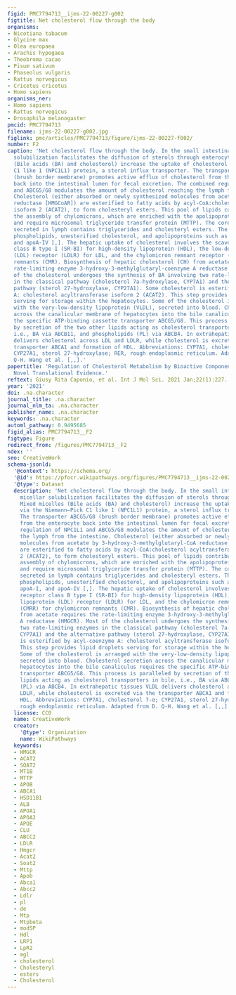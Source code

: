 ```yaml
---
figid: PMC7794713__ijms-22-00227-g002
figtitle: Net cholesterol flow through the body
organisms:
- Nicotiana tabacum
- Glycine max
- Olea europaea
- Arachis hypogaea
- Theobroma cacao
- Pisum sativum
- Phaseolus vulgaris
- Rattus norvegicus
- Cricetus cricetus
- Homo sapiens
organisms_ner:
- Homo sapiens
- Rattus norvegicus
- Drosophila melanogaster
pmcid: PMC7794713
filename: ijms-22-00227-g002.jpg
figlink: pmc/articles/PMC7794713/figure/ijms-22-00227-f002/
number: F2
caption: 'Net cholesterol flow through the body. In the small intestinal lumen, micellar
  solubilization facilitates the diffusion of sterols through enterocyte. Mixed micelles
  (Bile acids (BA) and cholesterol) increase the uptake of cholesterol via the Niemann–Pick
  C1 like 1 (NPC1L1) protein, a sterol influx transporter. The transporter ABCG5/G8
  (brush border membrane) promotes active efflux of cholesterol from the enterocyte
  back into the intestinal lumen for fecal excretion. The combined regulation of NPC1L1
  and ABCG5/G8 modulates the amount of cholesterol reaching the lymph from the intestine.
  Cholesterol (either absorbed or newly synthesized molecules from acetate by 3-hydroxy-3-methylglutaryl-CoA
  reductase [HMGCoAR]) are esterified to fatty acids by acyl-CoA:cholesterol acyltransferase
  isoform 2 (ACAT2), to form cholesteryl esters. This pool of lipids contributes to
  the assembly of chylomicrons, which are enriched with the apolipoprotein B-48 (apoB-48)
  and require microsomal triglyceride transfer protein (MTTP). The core of chylomicrons
  secreted in lymph contains triglycerides and cholesteryl esters. The surface contains
  phospholipids, unesterified cholesterol, and apolipoproteins such as apoB-48, apoA-I,
  and apoA-IV [,]. The hepatic uptake of cholesterol involves the scavenger receptor
  class B type I (SR-BI) for high-density lipoprotein (HDL), the low-density lipoprotein
  (LDL) receptor (LDLR) for LDL, and the chylomicron remnant receptor (CMRR) for chylomicron
  remnants (CMR). Biosynthesis of hepatic cholesterol (CH) from acetate requires the
  rate-limiting enzyme 3-hydroxy-3-methylglutaryl-coenzyme A reductase (HMGCR). Most
  of the cholesterol undergoes the synthesis of BA involving two rate-limiting enzymes
  in the classical pathway (cholesterol 7a-hydroxylase, CYP7A1) and the alternative
  pathway (sterol 27-hydroxylase, CYP27A1). Some cholesterol is esterified by acyl-coenzyme
  A: cholesterol acyltransferase isoform 2 (ACAT2). This step provides lipid droplets
  serving for storage within the hepatocytes. Some of the cholesterol is arranged
  with the very-low-density lipoprotein (VLDL), secreted into blood. Cholesterol secretion
  across the canalicular membrane of hepatocytes into the bile canaliculus requires
  the specific ATP-binding cassette transporter ABCG5/G8. This process is paralleled
  by secretion of the two other lipids acting as cholesterol transporters in bile,
  i.e., BA via ABCB11, and phospholipids (PL) via ABCB4. In extrahepatic tissues VLDL
  delivers cholesterol across LDL and LDLR, while cholesterol is excreted via the
  transporter ABCA1 and formation of HDL. Abbreviations: CYP7A1, cholesterol 7-α;
  CYP27A1, sterol 27-hydroxylase; RER, rough endoplasmic reticulum. Adapted from D.
  Q-H. Wang et al. [,,].'
papertitle: 'Regulation of Cholesterol Metabolism by Bioactive Components of Soy Proteins:
  Novel Translational Evidence.'
reftext: Giusy Rita Caponio, et al. Int J Mol Sci. 2021 Jan;22(1):227.
year: '2021'
doi: .na.character
journal_title: .na.character
journal_nlm_ta: .na.character
publisher_name: .na.character
keywords: .na.character
automl_pathway: 0.9495685
figid_alias: PMC7794713__F2
figtype: Figure
redirect_from: /figures/PMC7794713__F2
ndex: ''
seo: CreativeWork
schema-jsonld:
  '@context': https://schema.org/
  '@id': https://pfocr.wikipathways.org/figures/PMC7794713__ijms-22-00227-g002.html
  '@type': Dataset
  description: 'Net cholesterol flow through the body. In the small intestinal lumen,
    micellar solubilization facilitates the diffusion of sterols through enterocyte.
    Mixed micelles (Bile acids (BA) and cholesterol) increase the uptake of cholesterol
    via the Niemann–Pick C1 like 1 (NPC1L1) protein, a sterol influx transporter.
    The transporter ABCG5/G8 (brush border membrane) promotes active efflux of cholesterol
    from the enterocyte back into the intestinal lumen for fecal excretion. The combined
    regulation of NPC1L1 and ABCG5/G8 modulates the amount of cholesterol reaching
    the lymph from the intestine. Cholesterol (either absorbed or newly synthesized
    molecules from acetate by 3-hydroxy-3-methylglutaryl-CoA reductase [HMGCoAR])
    are esterified to fatty acids by acyl-CoA:cholesterol acyltransferase isoform
    2 (ACAT2), to form cholesteryl esters. This pool of lipids contributes to the
    assembly of chylomicrons, which are enriched with the apolipoprotein B-48 (apoB-48)
    and require microsomal triglyceride transfer protein (MTTP). The core of chylomicrons
    secreted in lymph contains triglycerides and cholesteryl esters. The surface contains
    phospholipids, unesterified cholesterol, and apolipoproteins such as apoB-48,
    apoA-I, and apoA-IV [,]. The hepatic uptake of cholesterol involves the scavenger
    receptor class B type I (SR-BI) for high-density lipoprotein (HDL), the low-density
    lipoprotein (LDL) receptor (LDLR) for LDL, and the chylomicron remnant receptor
    (CMRR) for chylomicron remnants (CMR). Biosynthesis of hepatic cholesterol (CH)
    from acetate requires the rate-limiting enzyme 3-hydroxy-3-methylglutaryl-coenzyme
    A reductase (HMGCR). Most of the cholesterol undergoes the synthesis of BA involving
    two rate-limiting enzymes in the classical pathway (cholesterol 7a-hydroxylase,
    CYP7A1) and the alternative pathway (sterol 27-hydroxylase, CYP27A1). Some cholesterol
    is esterified by acyl-coenzyme A: cholesterol acyltransferase isoform 2 (ACAT2).
    This step provides lipid droplets serving for storage within the hepatocytes.
    Some of the cholesterol is arranged with the very-low-density lipoprotein (VLDL),
    secreted into blood. Cholesterol secretion across the canalicular membrane of
    hepatocytes into the bile canaliculus requires the specific ATP-binding cassette
    transporter ABCG5/G8. This process is paralleled by secretion of the two other
    lipids acting as cholesterol transporters in bile, i.e., BA via ABCB11, and phospholipids
    (PL) via ABCB4. In extrahepatic tissues VLDL delivers cholesterol across LDL and
    LDLR, while cholesterol is excreted via the transporter ABCA1 and formation of
    HDL. Abbreviations: CYP7A1, cholesterol 7-α; CYP27A1, sterol 27-hydroxylase; RER,
    rough endoplasmic reticulum. Adapted from D. Q-H. Wang et al. [,,].'
  license: CC0
  name: CreativeWork
  creator:
    '@type': Organization
    name: WikiPathways
  keywords:
  - HMGCR
  - ACAT2
  - SOAT2
  - MT1B
  - MTTP
  - APOB
  - ABCA1
  - HSD11B1
  - ALB
  - APOA1
  - APOA2
  - APOE
  - CLU
  - ABCC2
  - LDLR
  - Hmgcr
  - Acat2
  - Soat2
  - Mttp
  - Apob
  - Abca1
  - Abcc2
  - Ldlr
  - pl
  - de
  - Mtp
  - Mtpbeta
  - modSP
  - Hdl
  - LRP1
  - LpR2
  - mgl
  - cholesterol
  - Cholesteryl
  - esters
  - Cholesterol
---
```

